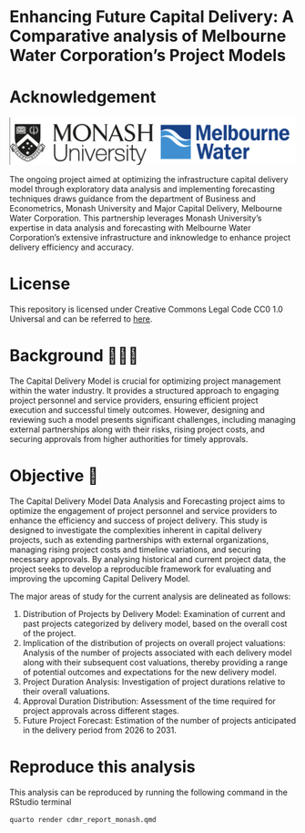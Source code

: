 


# Enhancing Future Capital Delivery: A Comparative analysis of Melbourne Water Corporation’s Project Models


# Acknowledgement


![](https://github.com/arinbaruah/capital_delivery_model_analysis/blob/main/org_logo.png)

The ongoing project aimed at optimizing the infrastructure capital delivery model through exploratory data analysis and implementing forecasting techniques draws guidance from the department of Business and Econometrics, Monash University and Major Capital Delivery, Melbourne Water Corporation. This partnership leverages Monash University’s expertise in data analysis and forecasting with Melbourne Water Corporation’s extensive infrastructure and inknowledge to enhance project delivery efficiency and accuracy.

# License

This repository is licensed under Creative Commons Legal Code CC0 1.0 Universal and can be referred to [here](https://github.com/arinbaruah/capital_delivery_model_analysis/blob/main/LICENSE).

# Background 🕵🏻‍♀️

The Capital Delivery Model is crucial for optimizing project management within the water industry. It provides a structured approach to engaging project personnel and service providers, ensuring efficient project execution and successful timely outcomes. However, designing and reviewing such a model presents significant challenges, including managing external partnerships along with their risks, rising project costs, and securing approvals from higher authorities for timely approvals.


# Objective 🎯

The Capital Delivery Model Data Analysis and Forecasting project aims to optimize the engagement of project personnel and service providers to enhance the efficiency and success of project delivery. This study is designed to investigate the complexities inherent in capital delivery projects, such as extending partnerships with external organizations, managing rising project costs and timeline variations, and securing necessary approvals. By analysing historical and current project data, the project seeks to develop a reproducible framework for evaluating and improving the upcoming Capital Delivery Model.

The major areas of study for the current analysis are delineated as follows:

1.	Distribution of Projects by Delivery Model: Examination of current and past projects categorized by delivery model, based on the overall cost of the project.
2.	Implication of the distribution of projects on overall project valuations: Analysis of the number of projects associated with each delivery model along with their subsequent cost valuations, thereby providing a range of potential outcomes and expectations for the new delivery model.
3.	Project Duration Analysis: Investigation of project durations relative to their overall valuations.
4.	Approval Duration Distribution: Assessment of the time required for project approvals across different stages.
5.	Future Project Forecast: Estimation of the number of projects anticipated in the delivery period from 2026 to 2031.

# Reproduce this analysis

This analysis can be reproduced by running the following command in the RStudio terminal

```
quarto render cdmr_report_monash.qmd
```
